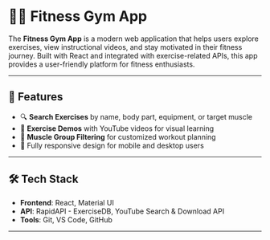 # 🏋️‍♀️ Fitness Gym App

The **Fitness Gym App** is a modern web application that helps users explore exercises, view instructional videos, and stay motivated in their fitness journey. Built with React and integrated with exercise-related APIs, this app provides a user-friendly platform for fitness enthusiasts.

---

## 🚀 Features

- 🔍 **Search Exercises** by name, body part, equipment, or target muscle
- 🎥 **Exercise Demos** with YouTube videos for visual learning
- 🧠 **Muscle Group Filtering** for customized workout planning
- 📱 Fully responsive design for mobile and desktop users

---

## 🛠️ Tech Stack

- **Frontend**: React, Material UI
- **API**: RapidAPI - ExerciseDB, YouTube Search & Download API
- **Tools**: Git, VS Code, GitHub

---



